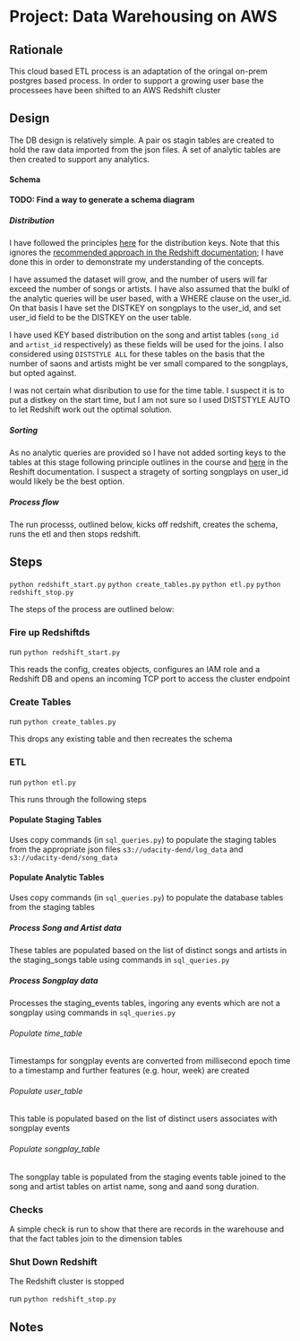 # Project: Data Warehousing on AWS

## Rationale

This cloud based ETL process is an adaptation of the oringal on-prem postgres based process.  In order to support a growing user base the processees have been shifted to an AWS Redshift cluster 

## Design

The DB design is relatively simple.  A pair os stagin tables are created to hold the raw data imported from the json files.  A set of analytic tables are then created to support any analytics.

#### Schema

**TODO: Find a way to generate a schema diagram**

##### Distribution
I have followed the principles [here](https://docs.aws.amazon.com/redshift/latest/dg/t_designating_distribution_styles.html) for the distribution keys.  Note that this ignores the [recommended approach in the Redshift documentation](https://docs.aws.amazon.com/redshift/latest/dg/t_Distributing_data.html); I have done this in order to demonstrate my understanding of the concepts.  

I have assumed the dataset will grow, and the number of users will far exceed the number of songs or artists.  I have also assumed that the bulkl of the analytic queries will be user based, with a WHERE clause on the user_id.  On that basis I have set the DISTKEY on songplays to the user_id, and set user_id field to be the DISTKEY on the user table.

I have used KEY based distribution on the song and artist tables (``song_id`` and ``artist_id`` respectively) as these fields will be used for the joins.  I also considered using ``DISTSTYLE ALL`` for these tables on the basis that the number of saons and artists might be ver small compared to the songplays, but opted against.

I was not certain what disribution to use for the time table.  I suspect it is to put a distkey on the start time, but I am not sure so I used DISTSTYLE AUTO to let Redshift work out the optimal solution.

##### Sorting
As no analytic queries are provided so I have not added sorting keys to the tables at this stage following principle outlines in the course and [here](https://docs.aws.amazon.com/redshift/latest/dg/t_Sorting_data.html) in the Reshift documentation.  I suspect a stragety of sorting songplays on user_id would likely be the best option.

##### Process flow
The run processs, outlined below, kicks off redshift, creates the schema, runs the etl and then stops redshift. 

## Steps

``python redshift_start.py``
``python create_tables.py``
``python etl.py``
``python redshift_stop.py``

The steps of the process are outlined below:

### Fire up Redshiftds

run ``python redshift_start.py``

This reads the config, creates objects, configures an IAM role and a Redshift DB and opens an incoming  TCP port to access the cluster endpoint

### Create Tables 

run ``python create_tables.py``

This drops any existing table and then recreates the schema

### ETL

run ``python etl.py``

This runs through the following steps
#### Populate Staging Tables

Uses copy commands (in ``sql_queries.py``) to populate the staging tables from the appropriate json files ``s3://udacity-dend/log_data`` and ``s3://udacity-dend/song_data``

#### Populate Analytic Tables

Uses copy commands (in ``sql_queries.py``) to populate the database tables from the staging tables

##### Process Song and Artist data

These tables are populated based on the list of distinct songs and artists in the staging_songs table using commands in ``sql_queries.py``

##### Process Songplay data
Processes the staging_events tables, ingoring any events which are not a songplay using commands in ``sql_queries.py``

###### Populate time_table
Timestamps for songplay events are converted from millisecond epoch time to a timestamp and further features (e.g. hour, week) are created 
###### Populate user_table
This table is populated based on the list of distinct users associates with songplay events

###### Populate songplay_table
The songplay table is populated from the staging events table joined to the song and artist tables on artist name, song and aand song duration.
        
### Checks
A simple check is run to show that there are records in the warehouse and that the fact tables join to the dimension tables

### Shut Down Redshift
The Redshift cluster is stopped

run ``python redshift_stop.py``

## Notes